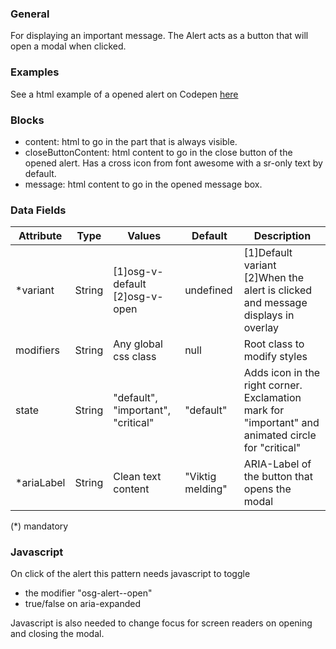 ### General
For displaying an important message. The Alert acts as a button that will open a modal when clicked.

### Examples
See a html example of a opened alert on Codepen [here](https://codepen.io/oslokommune/pen/BbRmmj)

### Blocks
* content: html to go in the part that is always visible.
* closeButtonContent: html content to go in the close button of the opened alert. Has a cross icon from font awesome with a sr-only text by default.
* message: html content to go in the opened message box.

### Data Fields
| Attribute | Type | Values | Default | Description |
|---|---|---|---|---|
| *variant | String | [1]osg-v-default<br>[2]osg-v-open | undefined | [1]Default variant<br>[2]When the alert is clicked and message displays in overlay |
| modifiers | String | Any global css class | null | Root class to modify styles |
| state | String | "default", "important", "critical" | "default" | Adds icon in the right corner. Exclamation mark for "important" and animated circle for "critical" |
| *ariaLabel | String | Clean text content | "Viktig melding" | ARIA-Label of the button that opens the modal |

(*) mandatory

### Javascript
On click of the alert this pattern needs javascript to toggle
* the modifier "osg-alert--open"
* true/false on aria-expanded

Javascript is also needed to change focus for screen readers on opening and closing the modal.
